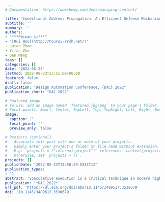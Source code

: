 ```yaml
---
# Documentation: https://wowchemy.com/docs/managing-content/

title: 'Conditional Address Propagation: An Efficient Defense Mechanism against Transient Execution Attacks'
subtitle: ''
summary: ''
authors:
- "***Peinan Li***"
- "[Rui Hou](http://hourui-arch.net/)"
- Lutan Zhao
- Yifan Zhu
- Dan Meng
tags: []
categories: []
date: '2022-08-23'
lastmod: 2022-08-23T23:51:00+08:00
featured: false
draft: false
publication: "Design Automation Conference, {DAC} 2022"
publication_short: "DAC 2022"

# Featured image
# To use, add an image named `featured.jpg/png` to your page's folder.
# Focal points: Smart, Center, TopLeft, Top, TopRight, Left, Right, BottomLeft, Bottom, BottomRight.
image:
  caption: ''
  focal_point: ''
  preview_only: false

# Projects (optional).
#   Associate this post with one or more of your projects.
#   Simply enter your project's folder or file name without extension.
#   E.g. `projects = ["internal-project"]` references `content/project/deep-learning/index.md`.
#   Otherwise, set `projects = []`.
projects: []
publishDate: '2022-08-23T15:50:59.533771Z'
publication_types:
- '1'
abstract: 'Speculative execution is a critical technique in modern high performance processors. However, continuously exposed transient execution attacks, including Spectre and Meltdown, disclosed a large attack surface in mispredicted execution. Current state-of-the-art defense strategy blocks all memory accesses that use addresses loaded speculatively. However, propagation of base addresses is common in general applications and we find that more than 60% blocked memory accesses use propagated base rather than offset addresses. Therefore, we propose a novel hardware defense mechanism, named Conditional Address Propagation, to identify safe base addresses through taint tracking and address checking by a History Table. Then, the safe base addresses are allowed to be propagated to retrieve performance. For remaining unsafe addresses, they cannot be propagated for security. We constructed experiments on cycle-accurate Gem5 simulator. Compared to the representative study, STT, our mechanism effectively decreases the performance overhead from 13.27% to 1.92% targeting Spectre-type and 19.66% to 5.23% targeting all-type cache-based transient execution attacks.'
publication: '*DAC 2022*'
url_pdf: 'https://dl.acm.org/doi/abs/10.1145/3489517.3530679'
doi: '10.1145/3489517.3530679'
---
```


